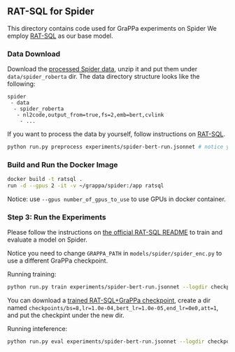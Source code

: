 ## RAT-SQL for Spider
This directory contains code used for GraPPa experiments on Spider We employ [RAT-SQL](https://github.com/microsoft/rat-sql) as our base model.


### Data Download

Download the [processed Spider data](https://drive.google.com/drive/folders/1NiHl1G_H4_MvLO6xaHLmCm5kobWGrGZ1?usp=sharing), unzip it and put them under `data/spider_roberta` dir. The data directory structure looks like the following:

```
spider
 - data
  - spider_roberta
   - nl2code,output_from=true,fs=2,emb=bert,cvlink
    - ...
```

If you want to process the data by yourself, follow instructions on [RAT-SQL](https://github.com/microsoft/rat-sql).

``` bash
python run.py preprocess experiments/spider-bert-run.jsonnet # notice you first need to download the original spider data and put them in data/spider_roberta dir
```

### Build and Run the Docker Image

``` bash
docker build -t ratsql .
run -d --gpus 2 -it -v ~/grappa/spider:/app ratsql
```
Notice: use `--gpus number_of_gpus_to_use` to use GPUs in docker container.


### Step 3: Run the Experiments

Please follow the instructions on [the official RAT-SQL README](https://github.com/microsoft/rat-sql#step-3-run-the-experiments) to train and evaluate a model on Spider.

Notice you need to change `GRAPPA_PATH` in `models/spider/spider_enc.py` to use a different GraPPa checkpoint. 

Running training:
``` bash
python run.py train experiments/spider-bert-run.jsonnet --logdir checkpoints
```

You can download a [trained RAT-SQL+GraPPa checkpoint](https://drive.google.com/file/d/1f8YJ2A1l9tat8PtZ6MukTG19RH_PcT5-/view?usp=sharing), create a dir named `checkpoints/bs=8,lr=1.0e-04,bert_lr=1.0e-05,end_lr=0e0,att=1`, and put the checkpint under the new dir.

Running inteference:
``` bash
python run.py eval experiments/spider-bert-run.jsonnet --logdir checkpoints
```
